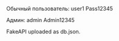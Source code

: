 Обычный пользователь:
user1
Pass12345

Админ:
admin
Admin12345








FakeAPI uploaded as db.json.
